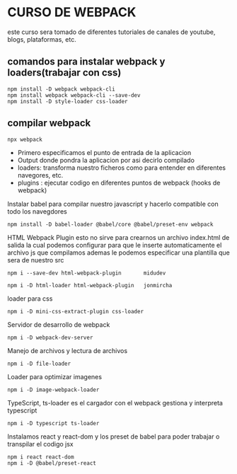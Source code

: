 # CURSO DE WEBPACK

este curso sera tomado de diferentes tutoriales de canales de youtube, blogs, plataformas, etc.

## comandos para instalar webpack y loaders(trabajar con css)

```
npm install -D webpack webpack-cli
npm install webpack webpack-cli --save-dev
npm install -D style-loader css-loader

```

## compilar webpack

```
npx webpack

```
-  Primero especificamos el punto de entrada de la aplicacion
- Output donde pondra la aplicacion por asi decirlo compilado
- loaders: transforma nuestro ficheros como para entender en diferentes navegores, etc.
- plugins : ejecutar codigo en diferentes puntos de webpack (hooks de webpack)

Instalar babel para compilar nuestro javascript y hacerlo compatible con todo los navegdores

```
npm install -D babel-loader @babel/core @babel/preset-env webpack

```
HTML Webpack Plugin  esto no sirve para crearnos un archivo index.html de salida la cual podemos configurar para que le inserte automaticamente el archivo js que compilamos ademas le podemos especificar una plantilla que sera de nuestro src
```
npm i --save-dev html-webpack-plugin       midudev
 
npm i -D html-loader html-webpack-plugin   jonmircha
```

loader para css
```
npm i -D mini-css-extract-plugin css-loader
```

Servidor de desarrollo de webpack

```
npm i -D webpack-dev-server
```

Manejo de archivos y lectura de archivos

```
npm i -D file-loader
```

Loader para optimizar imagenes

```
npm i -D image-webpack-loader
```

TypeScript, ts-loader es el cargador con el webpack gestiona y interpreta typescript

```
npm i -D typescript ts-loader
```

Instalamos react y react-dom y los preset de babel para poder trabajar o transpilar el codigo jsx

```
npm i react react-dom
npm i -D @babel/preset-react
```
